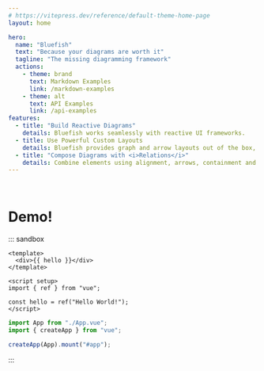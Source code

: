 ```yaml
---
# https://vitepress.dev/reference/default-theme-home-page
layout: home

hero:
  name: "Bluefish"
  text: "Because your diagrams are worth it"
  tagline: "The missing diagramming framework"
  actions:
    - theme: brand
      text: Markdown Examples
      link: /markdown-examples
    - theme: alt
      text: API Examples
      link: /api-examples
features:
  - title: "Build Reactive Diagrams"
    details: Bluefish works seamlessly with reactive UI frameworks.
  - title: Use Powerful Custom Layouts
    details: Bluefish provides graph and arrow layouts out of the box, with the ability to add your own.
  - title: "Compose Diagrams with <i>Relations</i>"
    details: Combine elements using alignment, arrows, containment and more!
---
```


<br />

# Demo!

::: sandbox

```vue /src/App.vue [active]
<template>
  <div>{{ hello }}</div>
</template>

<script setup>
import { ref } from "vue";

const hello = ref("Hello World!");
</script>
```

```js /src/main.js
import App from "./App.vue";
import { createApp } from "vue";

createApp(App).mount("#app");
```

:::
